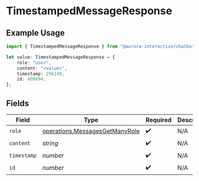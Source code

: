 # TimestampedMessageResponse

## Example Usage

```typescript
import { TimestampedMessageResponse } from "@aurora-interactive/chatbot-api-sdk/models/operations";

let value: TimestampedMessageResponse = {
    role: "user",
    content: "<value>",
    timestamp: 296140,
    id: 480894,
};
```

## Fields

| Field                                                                            | Type                                                                             | Required                                                                         | Description                                                                      |
| -------------------------------------------------------------------------------- | -------------------------------------------------------------------------------- | -------------------------------------------------------------------------------- | -------------------------------------------------------------------------------- |
| `role`                                                                           | [operations.MessagesGetManyRole](../../models/operations/messagesgetmanyrole.md) | :heavy_check_mark:                                                               | N/A                                                                              |
| `content`                                                                        | *string*                                                                         | :heavy_check_mark:                                                               | N/A                                                                              |
| `timestamp`                                                                      | *number*                                                                         | :heavy_check_mark:                                                               | N/A                                                                              |
| `id`                                                                             | *number*                                                                         | :heavy_check_mark:                                                               | N/A                                                                              |
